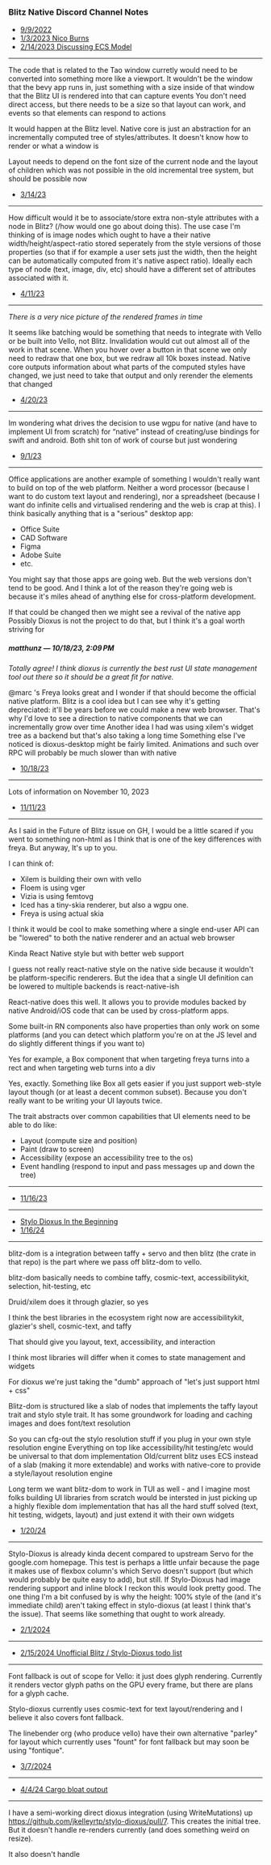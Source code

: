 
### Blitz Native Discord Channel Notes

- [9/9/2022](https://discord.com/channels/899851952891002890/954257659597553664/1017780518449852417)
- [1/3/2023 Nico Burns](https://discord.com/channels/899851952891002890/954257659597553664/1059881306487521310)
- [2/14/2023 Discussing ECS Model](https://discord.com/channels/899851952891002890/954257659597553664/1075190512669175828)

---

The code that is related to the Tao window curretly would need to be converted into something more like a viewport. It wouldn't be the window that the bevy app runs in, just something with a size inside of that window that the Blitz UI is rendered into that can capture events
You don't need direct access, but there needs to be a size so that layout can work, and events so that elements can respond to actions

It would happen at the Blitz level. Native core is just an abstraction for an incrementally computed tree of styles/attributes. It doesn't know how to render or what a window is

Layout needs to depend on the font size of the current node and the layout of children which was not possible in the old incremental tree system, but should be possible now

- [3/14/23](https://discord.com/channels/899851952891002890/954257659597553664/1085265677209833512)

---

How difficult would it be to associate/store extra non-style attributes with a node in Blitz?  (/how would one go about doing this). The use case I'm thinking of is image nodes which ought to have a their native width/height/aspect-ratio stored seperately from the style versions of those properties (so that if for example a user sets just the width, then the height can be automatically computed from it's native aspect ratio). Ideally each type of node (text, image, div, etc) should have a different set of attributes associated with it.

- [4/11/23](https://discord.com/channels/899851952891002890/954257659597553664/1095302598682234910)

---

*There is a very nice picture of the rendered frames in time*

It seems like batching would be something that needs to integrate with Vello or be built into Vello, not Blitz.  Invalidation would cut out almost all of the work in that scene. When you hover over a button in that scene we only need to redraw that one box, but we redraw all 10k boxes instead. Native core outputs information about what parts of the computed styles have changed, we just need to take that output and only rerender the elements that changed

- [4/20/23](https://discord.com/channels/899851952891002890/954257659597553664/1098675935974273034)

---

Im wondering what drives the decision to use wgpu for native (and have to implement UI from scratch) for “native” instead of creating/use bindings for swift and android. Both shit ton of work of course but just wondering

- [9/1/23](https://discord.com/channels/899851952891002890/954257659597553664/1147236487180599346)

---

Office applications are another example of something I wouldn't really want to build on top of the web platform. Neither a word processor (because I want to do custom text layout and rendering), nor a spreadsheet (because I want do infinite cells and virtualised rendering and the web is crap at this).
I think basically anything that is a "serious" desktop app:

- Office Suite
- CAD Software
- Figma
- Adobe Suite
- etc.

You might say that those apps are going web. But the web versions don't tend to be good. And I think a lot of the reason they're going web is because it's miles ahead of anything else for cross-platform development.

If that could be changed then we might see a revival of the native app
Possibly Dioxus is not the project to do that, but I think it's a goal worth striving for

##### matthunz — 10/18/23, 2:09 PM

*Totally agree! I think dioxus is currently the best rust UI state management tool out there so it should be a great fit for native.*

@marc 's Freya looks great and I wonder if that should become the official native platform. Blitz is a cool idea but I can see why it's getting depreciated: it'll be years before we could make a new web browser. That's why I'd love to see a direction to native components that we can incrementally grow over time
Another idea I had was using xilem's widget tree as a backend but that's also taking a long time
Something else I've noticed is dioxus-desktop might be fairly limited. Animations and such over RPC will probably be much slower than with native


- [10/18/23](https://discord.com/channels/899851952891002890/954257659597553664/1164306527314772079)

---

Lots of information on November 10, 2023

- [11/11/23](https://discord.com/channels/899851952891002890/954257659597553664/1172872457418440704)

---

As I said in the Future of Blitz issue on GH, I would be a little scared if you went to something non-html as I think that is one of the  key differences with freya. But anyway, It's up to you.

I can think of:

- Xilem is building their own with vello
- Floem is using vger
- Vizia is using femtovg
- Iced has a tiny-skia renderer, but also a wgpu one.
- Freya is using actual skia

I think it would be cool to make something where a single end-user API can be "lowered" to both the native renderer and an actual web browser

Kinda React Native style but with better web support

I guess not really react-native style on the native side because it wouldn't be platform-specific renderers. But the idea that a single UI definition can be lowered to multiple backends is react-native-ish

React-native does this well. It allows you to provide modules backed by native Android/iOS code that can be used by cross-platform apps.

Some built-in RN components also have properties than only work on some platforms (and you can detect which platform you're on at the JS level and do slightly different things if you want to)

Yes for example, a Box component that when targeting freya turns into a rect and when targeting web turns into a div

Yes, exactly. Something like Box all gets easier if you just support web-style layout though (or at least a decent common subset). Because you don't really want to be writing your UI layouts twice.

The trait abstracts over common capabilities that UI elements need to be able to do like:

- Layout (compute size and position)
- Paint (draw to screen)
- Accessibility (expose an accessibility tree to the os)
- Event handling (respond to input and pass messages up and down the tree)

---

- [11/16/23](https://discord.com/channels/899851952891002890/954257659597553664/1174711715833839647)

---

- [Stylo Dioxus In the Beginning](https://github.com/jkelleyrtp/stylo-dioxus)
- [1/16/24](https://discord.com/channels/899851952891002890/954257659597553664/1196853533404840016)

---

blitz-dom is a integration between taffy + servo and then blitz (the crate in that repo) is the part where we pass off blitz-dom to vello.

blitz-dom basically needs to combine taffy, cosmic-text, accessibilitykit, selection, hit-testing, etc

Druid/xilem does it through glazier, so yes

I think the best libraries in the ecosystem right now are accessibilitykit, glazier's shell, cosmic-text, and taffy

That should give you layout, text, accessibility, and interaction

I think most libraries will differ when it comes to state management and widgets

For dioxus we're just taking the "dumb" approach of "let's just support html + css"

Blitz-dom is structured like a slab of nodes that implements the taffy layout trait and stylo style trait. It has some groundwork for loading and caching images and does font/text resolution

So you can cfg-out the stylo resolution stuff if you plug in your own style resolution engine
Everything on top like accessibility/hit testing/etc would be universal to that dom implementation
Old/current blitz uses ECS instead of a slab (making it more extendable) and works with native-core to provide a style/layout resolution engine

Long term we want blitz-dom to work in TUI as well - and I imagine most folks building UI libraries from scratch would be intersted in just picking up a highly flexible dom implementation that has all the hard stuff solved (text, hit testing, widgets, layout) and just extend it with their own widgets

- [1/20/24](https://discord.com/channels/899851952891002890/954257659597553664/1198419306724212816)

---

Stylo-Dioxus is already kinda decent compared to upstream Servo for the google.com homepage. This test is perhaps a little unfair because the page it makes use of flexbox column's which Servo doesn't support (but which would probably be quite easy to add), but still. If Stylo-Dioxus had image rendering support and inline block I reckon this would look pretty good. The one thing I'm a bit confused by is why the height: 100% style of the <body> (and it's immediate child) aren't taking effect in stylo-dioxus (at least I think that's the issue). That seems like something that ought to work already.


- [2/1/2024](https://discord.com/channels/899851952891002890/954257659597553664/1202745900871450654)

---

- [2/15/2024 Unofficial Blitz / Stylo-Dioxus todo list](https://discord.com/channels/899851952891002890/954257659597553664/1207821660376399912)

---

Font fallback is out of scope for Vello: it just does glyph rendering. Currently it renders vector glyph paths on the GPU every frame, but there are plans for a glyph cache.

Stylo-dioxus currently uses cosmic-text for text layout/rendering and I believe it also covers font fallback.

The linebender org (who produce vello) have their own alternative "parley" for layout which currently uses "fount" for font fallback but may soon be using "fontique".

- [3/7/2024](https://discord.com/channels/899851952891002890/954257659597553664/1215208243111141377)

---

- [4/4/24 Cargo bloat output](https://discord.com/channels/899851952891002890/954257659597553664/1225353711954427975)

---

I have a semi-working direct dioxus integration (using WriteMutations) up https://github.com/jkelleyrtp/stylo-dioxus/pull/7. This creates the initial tree. But it doesn't handle re-renders currently (and does something weird on resize).

It also doesn't handle <style> elements yet. Which seem like they're going to be a bit of a pain to keep track of because:

When they're initially created they don't have any content yet (because that lives in a child text node)
They can exist in the DOM as part of a template (but they should only take effect if they're part of the main tree)

They can be removed or moved out of the main tree

They can be updated, which would likely actually be their child node(s) being update

Order matters, so we need to sure that the stylesheets are maintained in the correct order

Which means I think we might need to keep track of:

Which Document each element currently belongs to

Whether text nodes belong to a stylesheet

- [4/14/24](https://discord.com/channels/899851952891002890/954257659597553664/1229273589799194645)

---

### What is Canvas

What is Canvas (in web development)?

In web development, a canvas is an HTML element that acts as a container for graphics, allowing you to draw and manipulate images, shapes, and other visual content programmatically using JavaScript. Think of it as a blank drawing board where you control every pixel. It's especially useful for things like:
Games: Fast rendering of 2D graphics.

Data Visualization: Creating dynamic charts, graphs, and interactive visualizations.
Animations: Drawing and updating graphics quickly to create smooth animations.
Image Editing: Manipulating and processing images directly within the browser.

Canvas vs. DOM Rendering

The Document Object Model (DOM) is a structured representation of the content of a web page, where each element is a separate object that can be manipulated. Canvas, on the other hand, is a pixel-based approach where everything you draw becomes part of a single image.

Seeking a Single API:

While the DOM and Canvas serve distinct purposes and have different rendering models, you're asking about a single API to render to both DOM (nodes, not canvas) and Canvas. This is a challenging request because of their fundamental differences:

DOM: Retained mode rendering, where the browser keeps track of elements and their properties, allowing for easy manipulation, accessibility, and integration with CSS.

Canvas: Immediate mode rendering, where you directly control pixels, leading to high performance for graphics and animations but requiring more manual management of elements and events.


### Discord Search Example

in: native before: 2023-03-13

### References

- [Nerdy internals of an apple text editor](https://paper.pro/internals)
- [Parley: Rich Text Layout Library](https://github.com/linebender/parley)
- [css layout explained](https://dev.to/adrianbdesigns/css-houdini-s-layout-api-explained-33pa)
- [Marc's Freya](https://github.com/marc2332/freya)
- [10/4/23 The Future of Blitz](https://github.com/DioxusLabs/dioxus/discussions/1519)
- [Dioxus Labs Projects](https://github.com/orgs/DioxusLabs/projects?query=is%3Aopen)
- [Nical - GUIs on the GPU](https://nical.github.io/drafts/gui-gpu-notes.html)
- [gpu powered markdown viewer](https://github.com/Inlyne-Project/inlyne)

